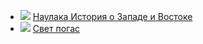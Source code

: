 * ![](/books/adv_history/Редьярд%20Джозеф%20Киплинг/Наулака%20История%20о%20Западе%20и%20Востоке.jpg) [Наулака История о Западе и Востоке](/books/adv_history/Редьярд%20Джозеф%20Киплинг/Наулака%20История%20о%20Западе%20и%20Востоке)
* ![](/books/adv_history/Редьярд%20Джозеф%20Киплинг/Свет%20погас.jpg) [Свет погас](/books/adv_history/Редьярд%20Джозеф%20Киплинг/Свет%20погас)